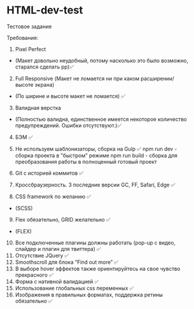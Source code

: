 # HTML-dev-test
Тестовое задание

Требования:

1. Pixel Perfect 
- (Макет довольно неудобный, потому насколько это было возможно, старался сделать pp)✅

2. Full Responsive (Макет не ломается ни при каком расширении/высоте экрана) 
- (По ширине и высоте макет не ломается) ✅

3. Валидная верстка 
- (Полностью валидна, единственное имеется некоторое количество предупреждений. Ошибки отсутствуют.)✅
4. БЭМ ✅

5. Не используем шаблонизаторы, сборка на Gulp ✅
npm run dev - сборка проекта в "быстром" режиме
npm run build - сборка для преобразования работы в полноценный готовый проект

6. Git с историей коммитов ✅
7. Кроссбраузерность. 3 последние версии GC, FF, Safari, Edge ✅

8. CSS framework по желанию ✅ 
- (SCSS)

9. Flex обязательно, GRID желательно ✅
- (FLEX)

10. Все подключенные плагины должны работать (pop-up с видео, слайдер и плагин для твиттера) ✅
11. Отсутствие JQuery ✅
12. Smoothscroll для блока “Find out more” ✅
13. В выборе hover эффектов также ориентируйтесь на свое чувство прекрасного ✅
14. Форма с нативной валидацией ✅
15. Использование глобальных css переменных ✅
16. Изображения в правильных форматах, поддержка ретины обязательно ✅
